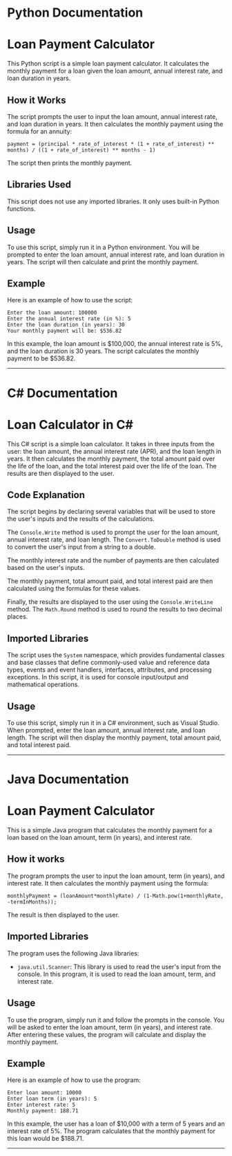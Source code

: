 # Python Documentation

# Loan Payment Calculator

This Python script is a simple loan payment calculator. It calculates the monthly payment for a loan given the loan amount, annual interest rate, and loan duration in years.

## How it Works

The script prompts the user to input the loan amount, annual interest rate, and loan duration in years. It then calculates the monthly payment using the formula for an annuity:

```
payment = (principal * rate_of_interest * (1 + rate_of_interest) ** months) / ((1 + rate_of_interest) ** months - 1)
```

The script then prints the monthly payment.

## Libraries Used

This script does not use any imported libraries. It only uses built-in Python functions.

## Usage

To use this script, simply run it in a Python environment. You will be prompted to enter the loan amount, annual interest rate, and loan duration in years. The script will then calculate and print the monthly payment.

## Example

Here is an example of how to use the script:

```
Enter the loan amount: 100000
Enter the annual interest rate (in %): 5
Enter the loan duration (in years): 30
Your monthly payment will be: $536.82
```

In this example, the loan amount is $100,000, the annual interest rate is 5%, and the loan duration is 30 years. The script calculates the monthly payment to be $536.82.

---

# C# Documentation

# Loan Calculator in C#

This C# script is a simple loan calculator. It takes in three inputs from the user: the loan amount, the annual interest rate (APR), and the loan length in years. It then calculates the monthly payment, the total amount paid over the life of the loan, and the total interest paid over the life of the loan. The results are then displayed to the user.

## Code Explanation

The script begins by declaring several variables that will be used to store the user's inputs and the results of the calculations.

The `Console.Write` method is used to prompt the user for the loan amount, annual interest rate, and loan length. The `Convert.ToDouble` method is used to convert the user's input from a string to a double.

The monthly interest rate and the number of payments are then calculated based on the user's inputs.

The monthly payment, total amount paid, and total interest paid are then calculated using the formulas for these values.

Finally, the results are displayed to the user using the `Console.WriteLine` method. The `Math.Round` method is used to round the results to two decimal places.

## Imported Libraries

The script uses the `System` namespace, which provides fundamental classes and base classes that define commonly-used value and reference data types, events and event handlers, interfaces, attributes, and processing exceptions. In this script, it is used for console input/output and mathematical operations.

## Usage

To use this script, simply run it in a C# environment, such as Visual Studio. When prompted, enter the loan amount, annual interest rate, and loan length. The script will then display the monthly payment, total amount paid, and total interest paid.

---

# Java Documentation

# Loan Payment Calculator

This is a simple Java program that calculates the monthly payment for a loan based on the loan amount, term (in years), and interest rate.

## How it works

The program prompts the user to input the loan amount, term (in years), and interest rate. It then calculates the monthly payment using the formula:

```
monthlyPayment = (loanAmount*monthlyRate) / (1-Math.pow(1+monthlyRate, -termInMonths));
```

The result is then displayed to the user.

## Imported Libraries

The program uses the following Java libraries:

- `java.util.Scanner`: This library is used to read the user's input from the console. In this program, it is used to read the loan amount, term, and interest rate.

## Usage

To use the program, simply run it and follow the prompts in the console. You will be asked to enter the loan amount, term (in years), and interest rate. After entering these values, the program will calculate and display the monthly payment.

## Example

Here is an example of how to use the program:

```
Enter loan amount: 10000
Enter loan term (in years): 5
Enter interest rate: 5
Monthly payment: 188.71
```

In this example, the user has a loan of $10,000 with a term of 5 years and an interest rate of 5%. The program calculates that the monthly payment for this loan would be $188.71.

---
